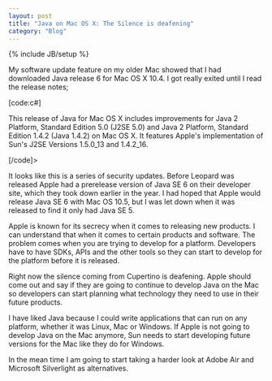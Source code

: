 ```yaml
---
layout: post
title: "Java on Mac OS X: The Silence is deafening"
category: "Blog"
---
```

{% include JB/setup %}

My software update feature on my older Mac showed that I had downloaded Java release 6 for Mac OS X 10.4\. I got really exited until I read the release notes;

[code:c#]

This release of Java for Mac OS X includes improvements for Java 2 Platform, Standard Edition 5.0 (J2SE 5.0) and Java 2 Platform, Standard Edition 1.4.2 (Java 1.4.2) on Mac OS X. It features Apple's implementation of Sun's J2SE Versions 1.5.0_13 and 1.4.2_16.

[/code]>

It looks like this is a series of security updates. Before Leopard was released Apple had a prerelease version of Java SE 6 on their developer site, which they took down earlier in the year. I had hoped that Apple would release Java SE 6 with Mac OS 10.5, but I was let down when it was released to find it only had Java SE 5.

Apple is known for its secrecy when it comes to releasing new products. I can understand that when it comes to certain products and software. The problem comes when you are trying to develop for a platform. Developers have to have SDKs, APIs and the other tools so they can start to develop for the platform before it is released.

Right now the silence coming from Cupertino is deafening. Apple should come out and say if they are going to continue to develop Java on the Mac so developers can start planning what technology they need to use in their future products.

I have liked Java because I could write applications that can run on any platform, whether it was Linux, Mac or Windows. If Apple is not going to develop Java on the Mac anymore, Sun needs to start developing future versions for the Mac like they do for Windows.

In the mean time I am going to start taking a harder look at Adobe Air and Microsoft Silverlight as alternatives.